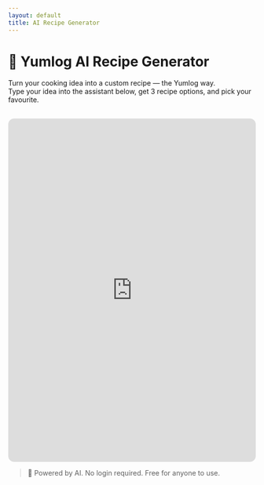 ```yaml
---
layout: default
title: AI Recipe Generator
---
```


# 🍳 Yumlog AI Recipe Generator

Turn your cooking idea into a custom recipe — the Yumlog way.  
Type your idea into the assistant below, get 3 recipe options, and pick your favourite.

<iframe
  src="https://poe.com/embed/yumlog-bot"
  width="100%"
  height="700"
  style="border: none; border-radius: 12px; margin-top: 1rem;">
</iframe>

> 🧠 Powered by AI. No login required. Free for anyone to use.